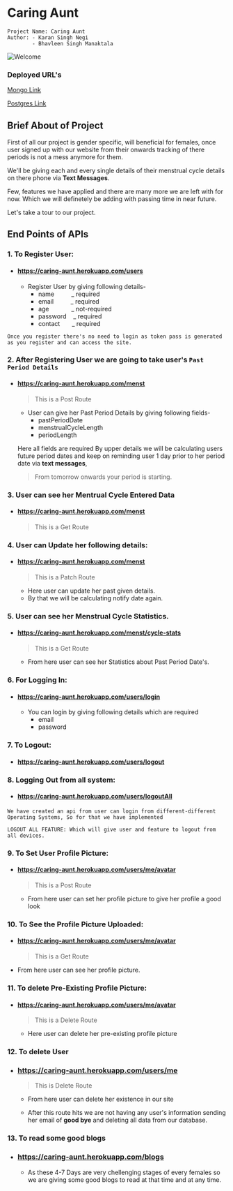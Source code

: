 # Caring Aunt

```
Project Name: Caring Aunt
Author: - Karan Singh Negi
        - Bhavleen Singh Manaktala
```

![Welcome](https://res.cloudinary.com/dnja3kt1q/image/upload/v1593366180/logo/welcome_l3ugdr.jpg)

### Deployed URL's

[Mongo Link](https://caring-aunt.herokuapp.com)

[Postgres Link](https://caringaunt-p.herokuapp.com)

## Brief About of Project

First of all our project is gender specific, will beneficial for females, once user signed up with our website from their onwards tracking of there periods is not a mess anymore for them.

We'll be giving each and every single details of their menstrual cycle details on there phone via **Text Messages**.

Few, features we have applied and there are many more we are left with for now. Which we will definetely be adding with passing time in near future.

Let's take a tour to our project.

## End Points of APIs

### 1. To Register User:

- #### https://caring-aunt.herokuapp.com/users
  - Register User by giving following details-
    - name &nbsp;&nbsp;&nbsp;&nbsp;&nbsp;&nbsp;&nbsp;&nbsp; \_ required
    - email&nbsp;&nbsp;&nbsp;&nbsp;&nbsp;&nbsp;&nbsp;&nbsp;&nbsp;&nbsp;\_ required
    - age&nbsp;&nbsp;&nbsp;&nbsp;&nbsp;&nbsp;&nbsp;&nbsp;&nbsp;&nbsp;&nbsp;&nbsp;&nbsp;\_ not-required
    - password&nbsp;&nbsp;&nbsp;&nbsp;\_ required
    - contact&nbsp;&nbsp;&nbsp;&nbsp;&nbsp;&nbsp;&nbsp;\_ required

`Once you register there's no need to login as token pass is generated as you register and can access the site.`

### 2. After Registering User we are going to take user's `Past Period Details`

- #### https://caring-aunt.herokuapp.com/menst

  > This is a Post Route

  - User can give her Past Period Details by giving following fields-
    - pastPeriodDate
    - menstrualCycleLength
    - periodLength

  Here all fields are required
  By upper details we will be calculating users future period dates and keep on reminding user 1 day prior to her period date via **text messages**,

  > From tomorrow onwards your period is starting.

### 3. User can see her Mentrual Cycle Entered Data

- #### https://caring-aunt.herokuapp.com/menst
  > This is a Get Route

### 4. User can Update her following details:

- #### https://caring-aunt.herokuapp.com/menst

  > This is a Patch Route

  - Here user can update her past given details.
  - By that we will be calculating notify date again.

### 5. User can see her Menstrual Cycle Statistics.

- #### https://caring-aunt.herokuapp.com/menst/cycle-stats
  > This is a Get Route


    - From here user can see her Statistics about Past Period Date's.

### 6. For Logging In:

- #### https://caring-aunt.herokuapp.com/users/login

  - You can login by giving following details which are required
    - email
    - password

### 7. To Logout:

- #### https://caring-aunt.herokuapp.com/users/logout

### 8. Logging Out from all system:

- #### https://caring-aunt.herokuapp.com/users/logoutAll

`We have created an api from user can login from different-different Operating Systems, So for that we have implemented`

`LOGOUT ALL FEATURE: Which will give user and feature to logout from all devices.`

### 9. To Set User Profile Picture:

- #### https://caring-aunt.herokuapp.com/users/me/avatar

  > This is a Post Route

  - From here user can set her profile picture to give her profile a good look

### 10. To See the Profile Picture Uploaded:

- #### https://caring-aunt.herokuapp.com/users/me/avatar

  > This is a Get Route

- From here user can see her profile picture.

### 11. To delete Pre-Existing Profile Picture:

- #### https://caring-aunt.herokuapp.com/users/me/avatar

  > This is a Delete Route

  - Here user can delete her pre-existing profile picture

### 12. To delete User

- ### https://caring-aunt.herokuapp.com/users/me

  > This is Delete Route

  - From here user can delete her
    existence in our site

  - After this route hits we are not having any user's information sending her email of **good bye** and deleting all data from our database.

### 13. To read some good blogs

- ### https://caring-aunt.herokuapp.com/blogs

  - As these 4-7 Days are very chellenging stages of every females so we are giving some good blogs to read at that time and at any time.
